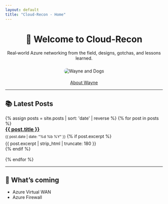 ```yaml
---
layout: default
title: "Cloud-Recon - Home"
---
```


<!-- Hero -->
<div align="center">
  <h1>👋 Welcome to Cloud-Recon</h1>
  <p>Real‑world Azure networking from the field, designs, gotchas, and lessons learned.</p>
  <img src="{{ '/assets/images/Cloud-Recon.webp' | relative_url }}" alt="Wayne and Dogs" style="max-width: 760px; border-radius: 12px; margin: 10px 0 6px;" />
  <p><a href="{{ '/about/' | relative_url }}">About Wayne</a></p>
</div>

---

## 📚 Latest Posts

<!--
This section updates itself.
Each time you add a Markdown file into _posts (YYYY-MM-DD-title.md),
it will appear here automatically with its date, title, and excerpt.
-->
<ul style="list-style: none; padding-left: 0;">
{% assign posts = site.posts | sort: 'date' | reverse %}
{% for post in posts %}
  <li style="margin: 0 0 1.1rem;">
    <h3 style="margin: 0 0 .25rem;">
      <a href="{{ post.url | relative_url }}">{{ post.title }}</a>
    </h3>
    <small>{{ post.date | date: "%d %b %Y" }}</small>
    {% if post.excerpt %}
      <p style="margin:.35rem 0 0;">{{ post.excerpt | strip_html | truncate: 180 }}</p>
    {% endif %}
  </li>
{% endfor %}
</ul>

---

## 🔭 What’s coming
- Azure Virtual WAN
- Azure Firewall



